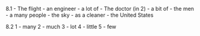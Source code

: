 8.1
    - The flight
    - an engineer
    - a lot of
    - The doctor (in 2)
    - a bit of
    - the men
    - a many people
    - the sky
    - as a cleaner
    - the United States

8.2
    1 - many 
    2 - much
    3 - lot
    4 - little
    5 - few